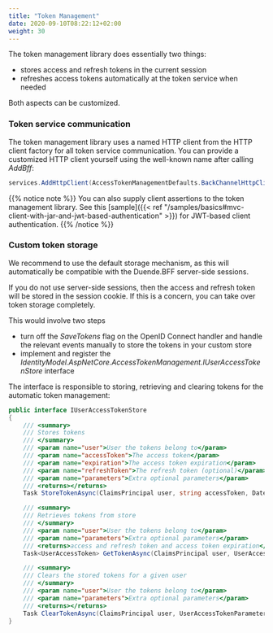 ```yaml
---
title: "Token Management"
date: 2020-09-10T08:22:12+02:00
weight: 30
---
```


The token management library does essentially two things:

* stores access and refresh tokens in the current session
* refreshes access tokens automatically at the token service when needed

Both aspects can be customized.

### Token service communication
The token management library uses a named HTTP client from the HTTP client factory for all token service communication. You can provide a customized HTTP client yourself using the well-known name after calling *AddBff*:

```cs
services.AddHttpClient(AccessTokenManagementDefaults.BackChannelHttpClientName, configureClient => { ... });
```

{{% notice note %}}
You can also supply client assertions to the token management library. See this [sample]({{< ref "/samples/basics#mvc-client-with-jar-and-jwt-based-authentication" >}}) for JWT-based client authentication.
{{% /notice %}}

### Custom token storage
We recommend to use the default storage mechanism, as this will automatically be compatible with the Duende.BFF server-side sessions.

If you do not use server-side sessions, then the access and refresh token will be stored in the session cookie. If this is a concern, you can take over token storage completely.

This would involve two steps

* turn off the *SaveTokens* flag on the OpenID Connect handler and handle the relevant events manually to store the tokens in your custom store
* implement and register the *IdentityModel.AspNetCore.AccessTokenManagement.IUserAccessTokenStore* interface

The interface is responsible to storing, retrieving and clearing tokens for the automatic token management:

```cs
public interface IUserAccessTokenStore
{
    /// <summary>
    /// Stores tokens
    /// </summary>
    /// <param name="user">User the tokens belong to</param>
    /// <param name="accessToken">The access token</param>
    /// <param name="expiration">The access token expiration</param>
    /// <param name="refreshToken">The refresh token (optional)</param>
    /// <param name="parameters">Extra optional parameters</param>
    /// <returns></returns>
    Task StoreTokenAsync(ClaimsPrincipal user, string accessToken, DateTimeOffset expiration, string refreshToken = null, UserAccessTokenParameters parameters = null);

    /// <summary>
    /// Retrieves tokens from store
    /// </summary>
    /// <param name="user">User the tokens belong to</param>
    /// <param name="parameters">Extra optional parameters</param>
    /// <returns>access and refresh token and access token expiration</returns>
    Task<UserAccessToken> GetTokenAsync(ClaimsPrincipal user, UserAccessTokenParameters parameters = null);

    /// <summary>
    /// Clears the stored tokens for a given user
    /// </summary>
    /// <param name="user">User the tokens belong to</param>
    /// <param name="parameters">Extra optional parameters</param>
    /// <returns></returns>
    Task ClearTokenAsync(ClaimsPrincipal user, UserAccessTokenParameters parameters = null);
}
```